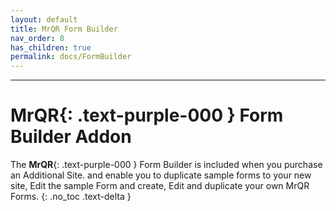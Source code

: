 ```yaml
---
layout: default
title: MrQR Form Builder
nav_order: 8
has_children: true
permalink: docs/FormBuilder
---
```

---
# **MrQR**{: .text-purple-000 } Form Builder Addon
The
 **MrQR**{: .text-purple-000 } Form Builder is included when you purchase an Additional Site. and enable you to duplicate sample forms to your new site, Edit the sample Form and create, Edit and duplicate your own MrQR Forms.
{: .no_toc .text-delta }
